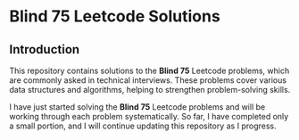 # Blind 75 Leetcode Solutions

## Introduction

This repository contains solutions to the **Blind 75** Leetcode problems, which are commonly asked in technical interviews. These problems cover various data structures and algorithms, helping to strengthen problem-solving skills.

I have just started solving the **Blind 75** Leetcode problems and will be working through each problem systematically. So far, I have completed only a small portion, and I will continue updating this repository as I progress.
